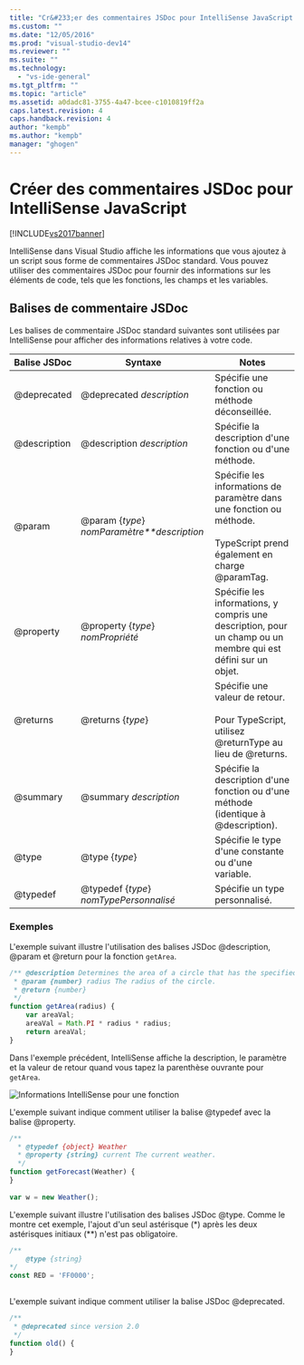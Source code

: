 ```yaml
---
title: "Cr&#233;er des commentaires JSDoc pour IntelliSense JavaScript | Microsoft Docs"
ms.custom: ""
ms.date: "12/05/2016"
ms.prod: "visual-studio-dev14"
ms.reviewer: ""
ms.suite: ""
ms.technology: 
  - "vs-ide-general"
ms.tgt_pltfrm: ""
ms.topic: "article"
ms.assetid: a0dadc81-3755-4a47-bcee-c1010819ff2a
caps.latest.revision: 4
caps.handback.revision: 4
author: "kempb"
ms.author: "kempb"
manager: "ghogen"
---
```

# Cr&#233;er des commentaires JSDoc pour IntelliSense JavaScript
[!INCLUDE[vs2017banner](../code-quality/includes/vs2017banner.md)]

IntelliSense dans Visual Studio affiche les informations que vous ajoutez à un script sous forme de commentaires JSDoc standard.  Vous pouvez utiliser des commentaires JSDoc pour fournir des informations sur les éléments de code, tels que les fonctions, les champs et les variables.  
  
## Balises de commentaire JSDoc  
 Les balises de commentaire JSDoc standard suivantes sont utilisées par IntelliSense pour afficher des informations relatives à votre code.  
  
|Balise JSDoc|Syntaxe|Notes|  
|------------------|-------------|-----------|  
|@deprecated|@deprecated *description*|Spécifie une fonction ou méthode déconseillée.|  
|@description|@description *description*|Spécifie la description d'une fonction ou d'une méthode.|  
|@param|@param {*type*} *nomParamètre**description*|Spécifie les informations de paramètre dans une fonction ou méthode.<br /><br /> TypeScript prend également en charge @paramTag.|  
|@property|@property {*type*} *nomPropriété*|Spécifie les informations, y compris une description, pour un champ ou un membre qui est défini sur un objet.|  
|@returns|@returns {*type*}|Spécifie une valeur de retour.<br /><br /> Pour TypeScript, utilisez @returnType au lieu de @returns.|  
|@summary|@summary *description*|Spécifie la description d'une fonction ou d'une méthode \(identique à @description\).|  
|@type|@type {*type*}|Spécifie le type d'une constante ou d'une variable.|  
|@typedef|@typedef {*type*} *nomTypePersonnalisé*|Spécifie un type personnalisé.|  
  
### Exemples  
 L'exemple suivant illustre l'utilisation des balises JSDoc @description, @param et @return pour la fonction `getArea`.  
  
```javascript  
/** @description Determines the area of a circle that has the specified radius parameter.  
 * @param {number} radius The radius of the circle.  
 * @return {number}  
 */  
function getArea(radius) {  
    var areaVal;  
    areaVal = Math.PI * radius * radius;  
    return areaVal;  
}  
```  
  
 Dans l'exemple précédent, IntelliSense affiche la description, le paramètre et la valeur de retour quand vous tapez la parenthèse ouvrante pour `getArea`.  
  
 ![Informations IntelliSense pour une fonction](~/docs/ide/media/js_intellisense_jsdoc_comments.png "JS\_IntelliSense\_JSDoc\_Comments")  
  
 L'exemple suivant indique comment utiliser la balise @typedef avec la balise @property.  
  
```javascript  
/**  
  * @typedef {object} Weather  
  * @property {string} current The current weather.  
  */  
function getForecast(Weather) {  
}  
  
var w = new Weather();  
```  
  
 L'exemple suivant illustre l'utilisation des balises JSDoc @type.  Comme le montre cet exemple, l'ajout d'un seul astérisque \(\*\) après les deux astérisques initiaux \(\*\*\) n'est pas obligatoire.  
  
```javascript  
/**  
    @type {string}  
*/  
const RED = 'FF0000';  
  
```  
  
 L'exemple suivant indique comment utiliser la balise JSDoc @deprecated.  
  
```javascript  
/**  
 * @deprecated since version 2.0  
 */  
function old() {  
}  
```